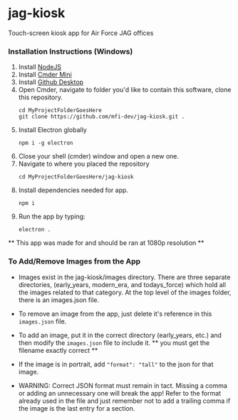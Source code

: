 # jag-kiosk
Touch-screen kiosk app for Air Force JAG offices

### Installation Instructions (Windows) 
1. Install [NodeJS](https://nodejs.org)
2. Install [Cmder Mini](http://cmder.net)
3. Install [Github Desktop](https://desktop.github.com/)
5. Open Cmder, navigate to folder you'd like to contain this software, clone this repository.
   ```
   cd MyProjectFolderGoesHere
   git clone https://github.com/mfi-dev/jag-kiosk.git .
   ```
6. Install Electron globally
   ```
   npm i -g electron
   ```
7. Close your shell (cmder) window and open a new one.
8. Navigate to where you placed the repository
   ```
   cd MyProjectFolderGoesHere/jag-kiosk
   ```
9. Install dependencies needed for app.
   ```
   npm i 
   ```
9. Run the app by typing:
   ```
   electron .
   ```
  
** This app was made for and should be ran at 1080p resolution **


### To Add/Remove Images from the App
- Images exist in the jag-kiosk/images directory. There are three separate directories, (early_years, modern_era, and todays_force) which hold all the images related to that category. At the top level of the images folder, there is an images.json file. 

- To remove an image from the app, just delete it's reference in this `images.json` file.

- To add an image, put it in the correct directory (early_years, etc.) and then modify the `images.json` file to include it. ** you must get the filename exactly correct **

- If the image is in portrait, add `"format": "tall"` to the json for that image.

- WARNING: Correct JSON format must remain in tact. Missing a comma or adding an unnecessary one will break the app! Refer to the format already used in the file and just remember not to add a trailing comma if the image is the last entry for a section.
